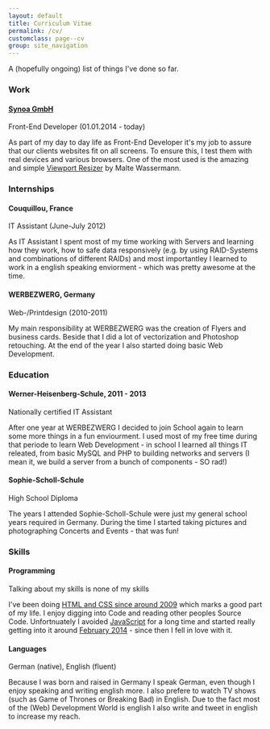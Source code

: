 ```yaml
---
layout: default
title: Curriculum Vitae
permalink: /cv/
customclass: page--cv
group: site_navigation
---
```


<p>A (hopefully ongoing) list of things I've done so far.</p>
<div class="card">
  <div class="card-header">
    <h3>Work</h3>
  </div>
  <div class="card-content">
    <h4><a href="http://synoa.de">Synoa GmbH</a></h4>
    <p class="card-meta">Front-End Developer (01.01.2014 - today)</p>
    <p>As part of my day to day life as Front-End Developer it's my job to assure that our clients websites fit on all screens. To ensure this, I test them with real devices and various browsers. One of the most used is the amazing and simple <a href="http://lab.maltewassermann.com/viewport-resizer/">Viewport Resizer</a> by Malte Wassermann.</p>
  </div>
</div>

<div class="card">
  <div class="card-header">
    <h3>Internships</h3>
  </div>

<div class="card-content">
  <h4>Couquillou, France</h4>
  <p class="card-meta">IT Assistant (June-July 2012)</p>
  <p>As IT Assistant I spent most of my time working with Servers and learning how they work, how to safe data responsively (e.g. by using RAID-Systems and combinations of different RAIDs) and most importantley I learned to work in a english speaking enviorment - which was pretty awesome at the time.</p>
</div>

<div class="card-content">
  <h4>WERBEZWERG, Germany</h4>
  <p class="card-meta">Web-/Printdesign (2010-2011)</p>
  <p>My main responsibility at WERBEZWERG was the creation of Flyers and business cards. Beside that I did a lot of vectorization and Photoshop retouching. At the end of the year I also started doing basic Web Development.</p>
</div>
</div>
<div class="card">
  <div class="card-header">
    <h3>Education</h3>
  </div>
  
<div class="card-content">
  <h4>Werner-Heisenberg-Schule, 2011 - 2013</h4>
  <p class="card-meta">Nationally certified IT Assistant</p>
  <p>After one year at WERBEZWERG I decided to join School again to learn some more things in a fun enviourment. I used most of my free time during that periode to learn Web Development - in school I learned all things IT releated, from basic MySQL and PHP to building networks and servers (I mean it, we build a server from a bunch of components - SO rad!)</p>
</div>

  <div class="card-content">
    <h4>Sophie-Scholl-Schule</h4>
    <p class="card-meta">High School Diploma</p>
    <p>The years I attended Sophie-Scholl-Schule were just my general school years required in Germany. During the time I started taking pictures and photographing Concerts and Events - that was fun!</p>
  </div>
</div>
  
<div class="card">
<div class="card-header">
  <h3>Skills</h3>
</div>

  <div class="card-content">
    <h4>Programming</h4>
    <p class="card-meta">Talking about my skills is none of my skills</p>
    <p>I've been doing <u>HTML and CSS since around 2009</u> which marks a good part of my life. I enjoy digging into Code and reading other peoples Source Code. Unfortnuately I avoided <u>JavaScript</u> for a long time and started really getting into it around <u>February 2014</u> - since then I fell in love with it.</p>
  </div>
  
  <div class="card-content">
    <h4>Languages</h4>
    <p class="card-meta">German (native), English (fluent)</p>
    <p>Because I was born and raised in Germany I speak German, even though I enjoy speaking and writing english more. I also prefere to watch TV shows (such as Game of Thrones or Breaking Bad) in English. Due to the fact most of the (Web) Development World is english I also write and tweet in english to increase my reach.</p>
  </div>
</div>

